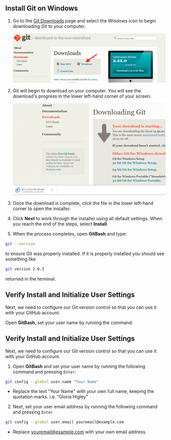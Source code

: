 ## Install Git on Windows

1. Go to the [Git Downloads](https://git-scm.com/downloads) page and select the Windows icon to begin downloading Git to your computer. 

    ![](../.gitbook/assets/windows_git.png)

2. Git will begin to download on your computer. You will see the download's progress in the lower left-hand corner of your screen. 

    ![](../.gitbook/assets/git_windows_download.png)

3. Once the download is complete, click the file in the lower left-hand corner to open the installer. 

4. Click **Next** to work through the installer using all default settings. When you reach the end of the steps, select **Install**.  

5. When the process completes, open **GitBash** and type:

```bash
git --version
```

to ensure Git was properly installed. If it is properly installed you should see something like 

```bash
git version 2.8.3
```
returned in the terminal.

## Verify Install and Initialize User Settings 

Next, we need to configure our Git version control so that you can use it with your GitHub account.

Open **GitBash**, set your user name by running the command:

## Verify Install and Initialize User Settings 

Next, we need to configure our Git version control so that you can use it with your GitHub account.

1. Open **GitBash** and set your user name by running the following command and pressing `Enter`:

```bash
git config --global user.name "Your Name"
```
* Replace the text "Your Name" with your own full name, keeping the quotation marks. i.e. "Gloria Higley"

2. Next, set your user email address by running the following command and pressing `Enter`

```bash
git config --global user.email youremail@example.com 
```
* Replace youremail@example.com with your own email address.